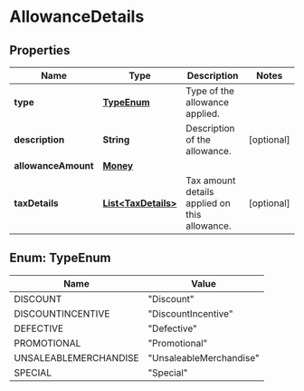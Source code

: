 # AllowanceDetails

## Properties
Name | Type | Description | Notes
------------ | ------------- | ------------- | -------------
**type** | [**TypeEnum**](#TypeEnum) | Type of the allowance applied. | 
**description** | **String** | Description of the allowance. |  [optional]
**allowanceAmount** | [**Money**](Money.md) |  | 
**taxDetails** | [**List&lt;TaxDetails&gt;**](TaxDetails.md) | Tax amount details applied on this allowance. |  [optional]

<a name="TypeEnum"></a>
## Enum: TypeEnum
Name | Value
---- | -----
DISCOUNT | &quot;Discount&quot;
DISCOUNTINCENTIVE | &quot;DiscountIncentive&quot;
DEFECTIVE | &quot;Defective&quot;
PROMOTIONAL | &quot;Promotional&quot;
UNSALEABLEMERCHANDISE | &quot;UnsaleableMerchandise&quot;
SPECIAL | &quot;Special&quot;
